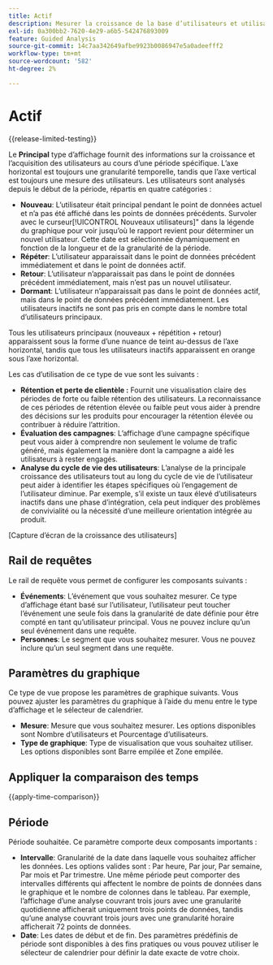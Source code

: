```yaml
---
title: Actif
description: Mesurer la croissance de la base d’utilisateurs et utilisatrices de votre produit.
exl-id: 0a300bb2-7620-4e29-a6b5-542476893009
feature: Guided Analysis
source-git-commit: 14c7aa342649afbe9923b0086947e5a0adeefff2
workflow-type: tm+mt
source-wordcount: '582'
ht-degree: 2%

---
```


# Actif

{{release-limited-testing}}

Le **Principal** type d’affichage fournit des informations sur la croissance et l’acquisition des utilisateurs au cours d’une période spécifique. L’axe horizontal est toujours une granularité temporelle, tandis que l’axe vertical est toujours une mesure des utilisateurs. Les utilisateurs sont analysés depuis le début de la période, répartis en quatre catégories :

* **Nouveau**: L’utilisateur était principal pendant le point de données actuel et n’a pas été affiché dans les points de données précédents. Survoler avec le curseur[!UICONTROL Nouveaux utilisateurs]&quot; dans la légende du graphique pour voir jusqu’où le rapport revient pour déterminer un nouvel utilisateur. Cette date est sélectionnée dynamiquement en fonction de la longueur et de la granularité de la période.
* **Répéter**: L’utilisateur apparaissait dans le point de données précédent immédiatement et dans le point de données actif.
* **Retour**: L’utilisateur n’apparaissait pas dans le point de données précédent immédiatement, mais n’est pas un nouvel utilisateur.
* **Dormant**: L’utilisateur n’apparaissait pas dans le point de données actif, mais dans le point de données précédent immédiatement. Les utilisateurs inactifs ne sont pas pris en compte dans le nombre total d’utilisateurs principaux.

Tous les utilisateurs principaux (nouveaux + répétition + retour) apparaissent sous la forme d’une nuance de teint au-dessus de l’axe horizontal, tandis que tous les utilisateurs inactifs apparaissent en orange sous l’axe horizontal.

Les cas d’utilisation de ce type de vue sont les suivants :

* **Rétention et perte de clientèle :** Fournit une visualisation claire des périodes de forte ou faible rétention des utilisateurs. La reconnaissance de ces périodes de rétention élevée ou faible peut vous aider à prendre des décisions sur les produits pour encourager la rétention élevée ou contribuer à réduire l’attrition.
* **Évaluation des campagnes**: L’affichage d’une campagne spécifique peut vous aider à comprendre non seulement le volume de trafic généré, mais également la manière dont la campagne a aidé les utilisateurs à rester engagés.
* **Analyse du cycle de vie des utilisateurs**: L’analyse de la principale croissance des utilisateurs tout au long du cycle de vie de l’utilisateur peut aider à identifier les étapes spécifiques où l’engagement de l’utilisateur diminue. Par exemple, s’il existe un taux élevé d’utilisateurs inactifs dans une phase d’intégration, cela peut indiquer des problèmes de convivialité ou la nécessité d’une meilleure orientation intégrée au produit.

[Capture d’écran de la croissance des utilisateurs]

## Rail de requêtes

Le rail de requête vous permet de configurer les composants suivants :

* **Événements**: L’événement que vous souhaitez mesurer. Ce type d’affichage étant basé sur l’utilisateur, l’utilisateur peut toucher l’événement une seule fois dans la granularité de date définie pour être compté en tant qu’utilisateur principal. Vous ne pouvez inclure qu’un seul événement dans une requête.
* **Personnes**: Le segment que vous souhaitez mesurer. Vous ne pouvez inclure qu’un seul segment dans une requête.

## Paramètres du graphique

Ce type de vue propose les paramètres de graphique suivants. Vous pouvez ajuster les paramètres du graphique à l’aide du menu entre le type d’affichage et le sélecteur de calendrier.

* **Mesure**: Mesure que vous souhaitez mesurer. Les options disponibles sont Nombre d’utilisateurs et Pourcentage d’utilisateurs.
* **Type de graphique**: Type de visualisation que vous souhaitez utiliser. Les options disponibles sont Barre empilée et Zone empilée.

## Appliquer la comparaison des temps

{{apply-time-comparison}}

## Période

Période souhaitée. Ce paramètre comporte deux composants importants :

* **Intervalle**: Granularité de la date dans laquelle vous souhaitez afficher les données. Les options valides sont : Par heure, Par jour, Par semaine, Par mois et Par trimestre. Une même période peut comporter des intervalles différents qui affectent le nombre de points de données dans le graphique et le nombre de colonnes dans le tableau. Par exemple, l’affichage d’une analyse couvrant trois jours avec une granularité quotidienne afficherait uniquement trois points de données, tandis qu’une analyse couvrant trois jours avec une granularité horaire afficherait 72 points de données.
* **Date**: Les dates de début et de fin. Des paramètres prédéfinis de période sont disponibles à des fins pratiques ou vous pouvez utiliser le sélecteur de calendrier pour définir la date exacte de votre choix.
